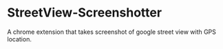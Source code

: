 # StreetView-Screenshotter
A chrome extension that takes screenshot of google street view with GPS location.
